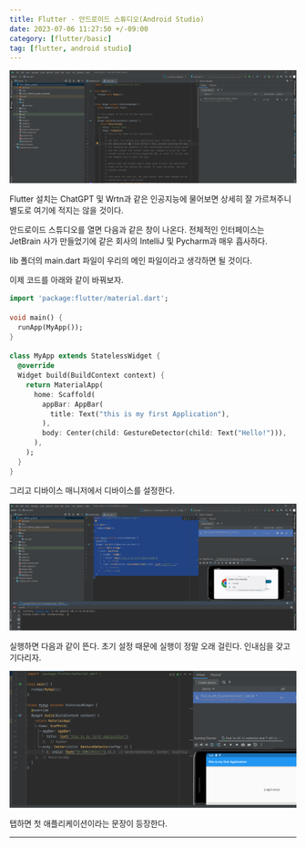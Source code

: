```yaml
---
title: Flutter - 안드로이드 스튜디오(Android Studio)
date: 2023-07-06 11:27:50 +/-09:00
category: [flutter/basic]
tag: [flutter, android studio]
---
```


![flutter-android-studio-1.png](/assets/postingImage/flutter-android-studio-1.png)

Flutter 설치는 ChatGPT 및 Wrtn과 같은 인공지능에 물어보면 상세히 잘 가르쳐주니 별도로 여기에 적지는 않을 것이다.

안드로이드 스튜디오를 열면 다음과 같은 창이 나온다. 전체적인 인터페이스는 JetBrain 사가 만들었기에 같은 회사의 IntelliJ 및 Pycharm과 매우 흡사하다.

lib 폴더의 main.dart 파일이 우리의 메인 파일이라고 생각하면 될 것이다.

이제 코드를 아래와 같이 바꿔보자.
```dart
import 'package:flutter/material.dart';

void main() {
  runApp(MyApp());
}

class MyApp extends StatelessWidget {
  @override
  Widget build(BuildContext context) {
    return MaterialApp(
      home: Scaffold(
        appBar: AppBar(
          title: Text("this is my first Application"),
        ),
        body: Center(child: GestureDetector(child: Text("Hello!"))),
      ),
    );
  }
}
```

그리고 디바이스 매니저에서 디바이스를 설정한다.

![flutter-android-studio-2.png](/assets/postingImage/flutter-android-studio-2.png)

실행하면 다음과 같이 뜬다. 초기 설정 때문에 실행이 정말 오래 걸린다. 인내심을 갖고 기다리자.

![flutter-android-studio-3.png](/assets/postingImage/flutter-android-studio-3.png)

탭하면 첫 애플리케이션이라는 문장이 등장한다.

---